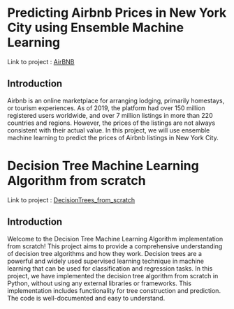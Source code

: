 # Predicting Airbnb Prices in New York City using Ensemble Machine Learning

Link to project : [AirBNB](https://github.com/Pallav2207/Ensemble_learning_CS/tree/main/AirBnb)

## Introduction
Airbnb is an online marketplace for arranging lodging, primarily homestays, or tourism experiences. As of 2019, the platform had over 150 million registered users worldwide, and over 7 million listings in more than 220 countries and regions. However, the prices of the listings are not always consistent with their actual value. In this project, we will use ensemble machine learning to predict the prices of Airbnb listings in New York City.

# Decision Tree Machine Learning Algorithm from scratch

Link to project : [DecisionTrees_from_scratch](https://github.com/Pallav2207/Ensemble_learning_CS/tree/main/DTree_scratch)

## Introduction
Welcome to the Decision Tree Machine Learning Algorithm implementation from scratch! This project aims to provide a comprehensive understanding of decision tree algorithms and how they work. Decision trees are a powerful and widely used supervised learning technique in machine learning that can be used for classification and regression tasks. In this project, we have implemented the decision tree algorithm from scratch in Python, without using any external libraries or frameworks. This implementation includes functionality for tree construction and prediction. The code is well-documented and easy to understand.
